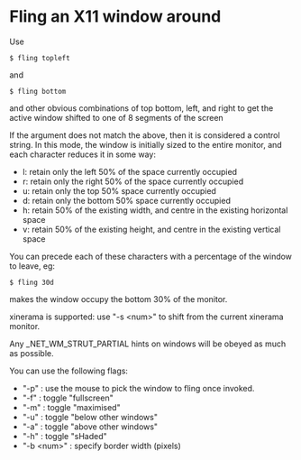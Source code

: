# Fling an X11 window around

Use

    $ fling topleft

and

    $ fling bottom

and other obvious combinations of top bottom, left, and right to get
the active window shifted to one of 8 segments of the screen

If the argument does not match the above, then it is considered a control string. In this mode, the window is initially sized to the entire monitor, and each character reduces it in some way:

* l: retain only the left 50% of the space currently occupied
* r: retain only the right 50% of the space currently occupied
* u: retain only the top 50% space currently occupied
* d: retain only the bottom 50% space currently occupied
* h: retain 50% of the existing width, and centre in the existing horizontal space
* v: retain 50% of the existing height, and centre in the existing vertical space

You can precede each of these characters with a percentage of the window to leave, eg: 

    $ fling 30d

makes the window occupy the bottom 30% of the monitor.

xinerama is supported: use "-s \<num\>" to shift from the current xinerama
monitor.

Any \_NET\_WM\_STRUT\_PARTIAL hints on windows will be obeyed as much as
possible.

You can use the following flags:

*   "-p"        : use the mouse to pick the window to fling once invoked.
*   "-f"        : toggle "fullscreen"
*   "-m"        : toggle "maximised"
*   "-u"        : toggle "below other windows"
*   "-a"        : toggle "above other windows"
*   "-h"        : toggle "sHaded"
*   "-b \<num\>"  : specify border width (pixels)

